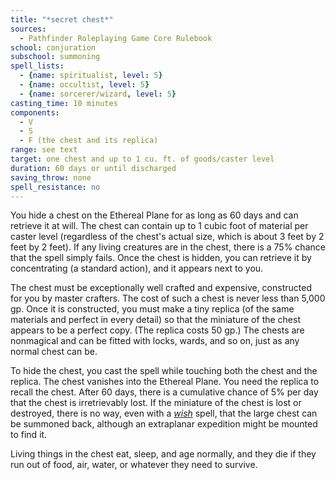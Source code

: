 ```yaml
---
title: "*secret chest*"
sources:
  - Pathfinder Roleplaying Game Core Rulebook
school: conjuration
subschool: summoning
spell_lists:
  - {name: spiritualist, level: 5}
  - {name: occultist, level: 5}
  - {name: sorcerer/wizard, level: 5}
casting_time: 10 minutes
components:
  - V
  - S
  - F (the chest and its replica)
range: see text
target: one chest and up to 1 cu. ft. of goods/caster level
duration: 60 days or until discharged
saving_throw: none
spell_resistance: no
---
```


You hide a chest on the Ethereal Plane for as long as 60 days and can retrieve it at will. The chest can contain up to 1 cubic foot of material per caster level (regardless of the chest's actual size, which is about 3 feet by 2 feet by 2 feet). If any living creatures are in the chest, there is a 75% chance that the spell simply fails. Once the chest is hidden, you can retrieve it by concentrating (a standard action), and it appears next to you.

The chest must be exceptionally well crafted and expensive, constructed for you by master crafters. The cost of such a chest is never less than 5,000 gp. Once it is constructed, you must make a tiny replica (of the same materials and perfect in every detail) so that the miniature of the chest appears to be a perfect copy. (The replica costs 50 gp.) The chests are nonmagical and can be fitted with locks, wards, and so on, just as any normal chest can be.

To hide the chest, you cast the spell while touching both the chest and the replica. The chest vanishes into the Ethereal Plane. You need the replica to recall the chest. After 60 days, there is a cumulative chance of 5% per day that the chest is irretrievably lost. If the miniature of the chest is lost or destroyed, there is no way, even with a [*wish*](/spells/wish/) spell, that the large chest can be summoned back, although an extraplanar expedition might be mounted to find it.

Living things in the chest eat, sleep, and age normally, and they die if they run out of food, air, water, or whatever they need to survive.

